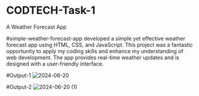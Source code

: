 # CODTECH-Task-1
A Weather Forecast App

#simple-weather-forecast-app
developed a simple yet effective weather forecast app using HTML, CSS, and JavaScript. This project was a fantastic opportunity to apply my coding skills and enhance my understanding of web development. The app provides real-time weather updates and is designed with a user-friendly interface.

#Output-1
![2024-06-20](https://github.com/Neerajs24/CODTECH-Task-1/assets/155935361/951f3ae4-9023-431b-996c-bff7ac3d5f63)

#Output-2
![2024-06-20 (1)](https://github.com/Neerajs24/CODTECH-Task-1/assets/155935361/e6cd9b6e-c384-4f9a-a3dc-435ca0e47b4b)
